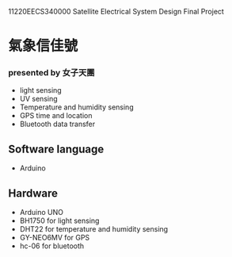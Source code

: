 11220EECS340000 Satellite Electrical System Design Final Project
# 氣象信佳號
### presented by 女子天團
- light sensing
- UV sensing
- Temperature and humidity sensing
- GPS time and location
- Bluetooth data transfer

## Software language
- Arduino
  
## Hardware
- Arduino UNO
- BH1750 for light sensing
- DHT22 for temperature and humidity sensing
- GY-NEO6MV for GPS
- hc-06 for bluetooth

